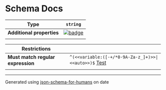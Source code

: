 # Schema Docs

| Type                      | `string`                                                                                                            |
| ------------------------- | ------------------------------------------------------------------------------------------------------------------- |
| **Additional properties** | [![badge](https://img.shields.io/badge/Any+type-allowed-green)](# "Additional Properties of any type are allowed.") |
|                           |                                                                                                                     |

| Restrictions                      |                                                                                                                                                                                    |
| --------------------------------- | ---------------------------------------------------------------------------------------------------------------------------------------------------------------------------------- |
| **Must match regular expression** | ```^(<<variable:([-+/*0-9A-Za-z_]+)>>\|<<auto>>)$``` [Test](https://regex101.com/?regex=%5E%28%3C%3Cvariable%3A%28%5B-%2B%2F%2A0-9A-Za-z_%5D%2B%29%3E%3E%7C%3C%3Cauto%3E%3E%29%24) |
|                                   |                                                                                                                                                                                    |

----------------------------------------------------------------------------------------------------------------------------
Generated using [json-schema-for-humans](https://github.com/coveooss/json-schema-for-humans) on date